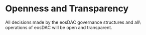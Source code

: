 **Openness** and **Transparency**
===

All decisions made by the eosDAC governance structures and all\\
operations of eosDAC will be open and transparent.

<!--
[Watch Video](https://www.youtube.com){: .btn.solid.light }
[Read more](https://www.google.de){: .btn.outline.light }
-->